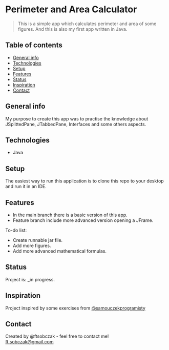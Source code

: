 # Perimeter and Area Calculator
> This is a simple app which calculates perimeter and area of some figures. And this is also my first app written in Java.

## Table of contents
* [General info](#general-info)
* [Technologies](#technologies)
* [Setup](#setup)
* [Features](#features)
* [Status](#status)
* [Inspiration](#inspiration)
* [Contact](#contact)

## General info
My purpose to create this app was to practise the knowledge about JSplittedPane, JTabbedPane, Interfaces and some others aspects.

## Technologies
* Java

## Setup
The easiest way to run this application is to clone this repo to your desktop and run it in an IDE.

## Features
* In the main branch there is a basic version of this app.
* Feature branch include more advanced version opening a JFrame.

To-do list:
* Create runnable jar file.
* Add more figures.
* Add more advanced mathematical formulas.

## Status
Project is: _in progress.

## Inspiration
Project inspired by some exercises from [@samouczekprogramisty](https://www.samouczekprogramisty.pl/zestaw-cwiczen-dla-poczatkujacych-programistow/)

## Contact
Created by @ftsobczak - feel free to contact me!
<br>
ft.sobczak@gmail.com
